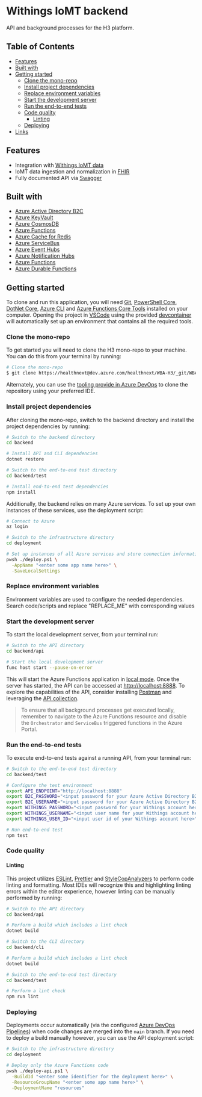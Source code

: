 # Withings IoMT backend

API and background processes for the H3 platform.

## Table of Contents

- [Features](#features)
- [Built with](#built-with)
- [Getting started](#getting-started)
  - [Clone the mono-repo](#clone-the-mono-repo)
  - [Install project dependencies](#install-project-dependencies)
  - [Replace environment variables](#replace-environment-variables)
  - [Start the development server](#start-the-development-server)
  - [Run the end-to-end tests](#run-the-end-to-end-tests)
  - [Code quality](#code-quality)
    - [Linting](#linting)
  - [Deploying](#deploying)
- [Links](#links)

## Features

- Integration with [Withings IoMT data](http://developer.withings.com/oauth2/#section/Introduction)
- IoMT data ingestion and normalization in [FHIR](https://docs.microsoft.com/en-us/azure/healthcare-apis/overview)
- Fully documented API via [Swagger](https://swagger.io/docs/specification/2-0/what-is-swagger/)

## Built with

- [Azure Active Directory B2C](https://azure.microsoft.com/en-us/services/active-directory/external-identities/b2c/)
- [Azure KeyVault](https://docs.microsoft.com/en-us/azure/key-vault/general/overview)
- [Azure CosmosDB](https://docs.microsoft.com/en-us/azure/cosmos-db/introduction)
- [Azure Functions](https://docs.microsoft.com/en-us/azure/azure-functions/functions-overview)
- [Azure Cache for Redis](https://docs.microsoft.com/en-us/azure/azure-cache-for-redis/cache-overview)
- [Azure ServiceBus](https://docs.microsoft.com/en-us/azure/service-bus-messaging/service-bus-messaging-overview)
- [Azure Event Hubs](https://docs.microsoft.com/en-us/azure/event-hubs/event-hubs-about)
- [Azure Notification Hubs](https://docs.microsoft.com/en-us/azure/notification-hubs/notification-hubs-push-notification-overview)
- [Azure Functions](https://docs.microsoft.com/en-us/azure/azure-functions/functions-overview)
- [Azure Durable Functions](https://docs.microsoft.com/en-us/azure/azure-functions/durable/durable-functions-overview)

## Getting started

To clone and run this application, you will need [Git](https://git-scm.com/), [PowerShell Core](https://docs.microsoft.com/en-us/powershell/scripting/install/installing-powershell), [DotNet Core](https://docs.microsoft.com/en-us/dotnet/core/install/), [Azure CLI](https://docs.microsoft.com/en-us/cli/azure/install-azure-cli) and [Azure Functions Core Tools](https://docs.microsoft.com/en-us/azure/azure-functions/functions-run-local) installed on your computer. Opening the project in [VSCode](https://code.visualstudio.com/) using the provided [devcontainer](https://code.visualstudio.com/docs/remote/containers) will automatically set up an environment that contains all the required tools.

### Clone the mono-repo

To get started you will need to clone the H3 mono-repo to your machine. You can do this from your terminal by running:

```sh
# Clone the mono-repo
$ git clone https://healthnext@dev.azure.com/healthnext/WBA-H3/_git/WBA-H3
```

Alternately, you can use the [tooling provide in Azure DevOps](https://docs.microsoft.com/en-us/azure/devops/repos/git/clone?view=azure-devops&tabs=visual-studio) to clone the repository using your preferred IDE.

### Install project dependencies

After cloning the mono-repo, switch to the backend directory and install the project dependencies by running:

```sh
# Switch to the backend directory
cd backend

# Install API and CLI dependencies
dotnet restore
```

```sh
# Switch to the end-to-end test directory
cd backend/test

# Install end-to-end test dependencies
npm install
```

Additionally, the backend relies on many Azure services. To set up your own instances of these services, use the deployment script:

```sh
# Connect to Azure
az login

# Switch to the infrastructure directory
cd deployment

# Set up instances of all Azure services and store connection information
pwsh ./deploy.ps1 \
  -AppName "<enter some app name here>" \
  -SaveLocalSettings
```

### Replace environment variables

Environment variables are used to configure the needed dependencies. Search code/scripts and replace "REPLACE_ME" with corresponding values

### Start the development server

To start the local development server, from your terminal run:

```sh
# Switch to the API directory
cd backend/api

# Start the local development server
func host start --pause-on-error
```

This will start the Azure Functions application in [local mode](https://docs.microsoft.com/en-us/azure/azure-functions/functions-develop-local). Once the server has started, the API can be accessed at [http://localhost:8888](http://localhost:8888/swagger.json). To explore the capabilities of the API, consider installing [Postman](https://www.postman.com/product/api-client/) and leveraging the [API collection](./api.postman_collection.json).

> To ensure that all background processes get executed locally, remember to navigate to the Azure Functions resource and disable the `Orchestrator` and `ServiceBus` triggered functions in the Azure Portal.

### Run the end-to-end tests

To execute end-to-end tests against a running API, from your terminal run:

```sh
# Switch to the end-to-end test directory
cd backend/test

# Configure the test environment
export API_ENDPOINT="http://localhost:8888"
export B2C_PASSWORD="<input password for your Azure Active Directory B2C account here>"
export B2C_USERNAME="<input password for your Azure Active Directory B2C account here>"
export WITHINGS_PASSWORD="<input password for your Withings account here>"
export WITHINGS_USERNAME="<input user name for your Withings account here>"
export WITHINGS_USER_ID="<input user id of your Withings account here>"

# Run end-to-end test
npm test
```

### Code quality

#### Linting

This project utilizes [ESLint](https://eslint.org/), [Prettier](https://prettier.io/) and [StyleCopAnalyzers](https://github.com/DotNetAnalyzers/StyleCopAnalyzers) to perform code linting and formatting. Most IDEs will recognize this and highlighting linting errors within the editor experience, however linting can be manually performed by running:

```sh
# Switch to the API directory
cd backend/api

# Perform a build which includes a lint check
dotnet build
```

```sh
# Switch to the CLI directory
cd backend/cli

# Perform a build which includes a lint check
dotnet build
```

```sh
# Switch to the end-to-end test directory
cd backend/test

# Perform a lint check
npm run lint
```

### Deploying

Deployments occur automatically (via the configured [Azure DevOps Pipelines](https://dev.azure.com/healthnext/WBA-H3/_build)) when code changes are merged into the `main` branch. If you need to deploy a build manually however, you can use the API deployment script:

```sh
# Switch to the infrastructure directory
cd deployment

# Deploy only the Azure Functions code
pwsh ./deploy-api.ps1 \
  -BuildId "<enter some identifier for the deployment here>" \
  -ResourceGroupName "<enter some app name here>" \
  -DeploymentName "resources"
```

